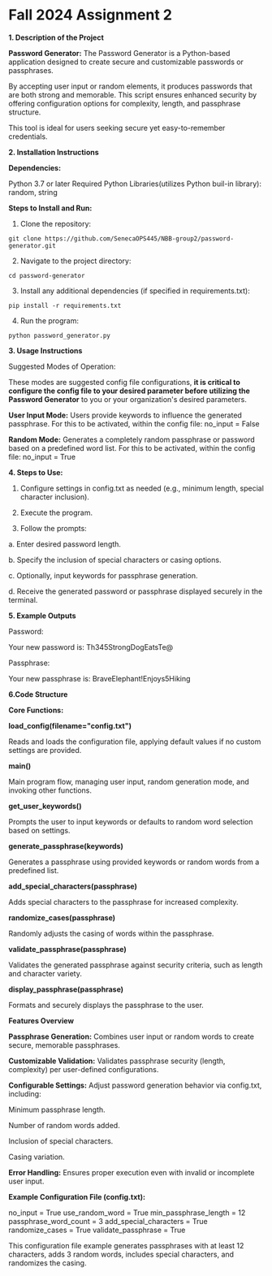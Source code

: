 # Fall 2024 Assignment 2
**1. Description of the Project**

**Password Generator:** 
  The Password Generator is a Python-based application designed to create secure and customizable passwords or passphrases.  

  By accepting user input or random elements, it produces passwords that are both strong and memorable. This script ensures enhanced security by offering configuration options for complexity, length, and passphrase structure. 
  
  This tool is ideal for users seeking secure yet easy-to-remember credentials. 

  

**2. Installation Instructions** 

**Dependencies:**

  Python 3.7 or later 
  Required Python Libraries(utilizes Python buil-in library): random, string 

  

**Steps to Install and Run:**

  1. Clone the repository: 
  
    git clone https://github.com/SenecaOPS445/NBB-group2/password-generator.git
  
  2. Navigate to the project directory: 
  
    cd password-generator 
  
  3. Install any additional dependencies (if specified in requirements.txt): 
  
    pip install -r requirements.txt 
  
  4. Run the program: 
  
    python password_generator.py 

  

**3. Usage Instructions**

Suggested Modes of Operation: 

  

These modes are suggested config file configurations, **it is critical to configure the config file to your desired parameter before utilizing the Password Generator** to you or your organization's desired parameters. 

**User Input Mode:** Users provide keywords to influence the generated passphrase. For this to be activated, within the config file:
no_input = False

**Random Mode:** Generates a completely random passphrase or password based on a predefined word list. For this to be activated, within the config file:
no_input = True

**4. Steps to Use:**

1. Configure settings in config.txt as needed (e.g., minimum length, special character inclusion). 

2. Execute the program. 

3. Follow the prompts: 

  a. Enter desired password length. 
  
  b. Specify the inclusion of special characters or casing options. 
  
  c. Optionally, input keywords for passphrase generation. 
  
  d. Receive the generated password or passphrase displayed securely in the terminal. 

**5. Example Outputs**

  Password: 
  
  Your new password is: Th345StrongDogEatsTe@ 
  
  Passphrase: 
  
  Your new passphrase is: BraveElephant!Enjoys5Hiking 

  

**6.Code Structure**

**Core Functions:**

**load_config(filename="config.txt")**

Reads and loads the configuration file, applying default values if no custom settings are 		provided. 

**main()**

Main program flow, managing user input, random generation mode, and invoking other functions. 

**get_user_keywords()**

Prompts the user to input keywords or defaults to random word selection based on settings. 

**generate_passphrase(keywords)**

Generates a passphrase using provided keywords or random words from a predefined list. 

**add_special_characters(passphrase)**

Adds special characters to the passphrase for increased complexity. 

**randomize_cases(passphrase)**

Randomly adjusts the casing of words within the passphrase. 

**validate_passphrase(passphrase)**

Validates the generated passphrase against security criteria, such as length and character variety. 

**display_passphrase(passphrase)**

Formats and securely displays the passphrase to the user. 

  
**Features Overview**

**Passphrase Generation:** Combines user input or random words to create secure, memorable passphrases. 

**Customizable Validation:** Validates passphrase security (length, complexity) per user-defined configurations. 

**Configurable Settings:** Adjust password generation behavior via config.txt, including: 

  Minimum passphrase length. 
  
  Number of random words added. 
  
  Inclusion of special characters. 

  Casing variation. 

**Error Handling:** Ensures proper execution even with invalid or incomplete user input. 

**Example Configuration File (config.txt):**

  no_input = True 
  use_random_word = True 
  min_passphrase_length = 12 
  passphrase_word_count = 3 
  add_special_characters = True 
  randomize_cases = True 
  validate_passphrase = True 

This configuration file example generates passphrases with at least 12 characters, adds 3 random words, includes special characters, and randomizes the casing.
